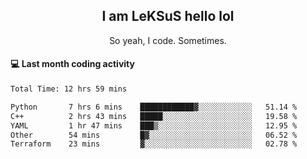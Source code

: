 <h2 align="center">I am LeKSuS hello lol</h2>
<p align="center">So yeah, I code. Sometimes.</p>

#### :computer: Last month coding activity
<!--START_SECTION:waka-->

```txt
Total Time: 12 hrs 59 mins

Python       7 hrs 6 mins    ████████████▓░░░░░░░░░░░░   51.14 %
C++          2 hrs 43 mins   █████░░░░░░░░░░░░░░░░░░░░   19.58 %
YAML         1 hr 47 mins    ███▒░░░░░░░░░░░░░░░░░░░░░   12.95 %
Other        54 mins         █▓░░░░░░░░░░░░░░░░░░░░░░░   06.52 %
Terraform    23 mins         ▓░░░░░░░░░░░░░░░░░░░░░░░░   02.78 %
```

<!--END_SECTION:waka-->
